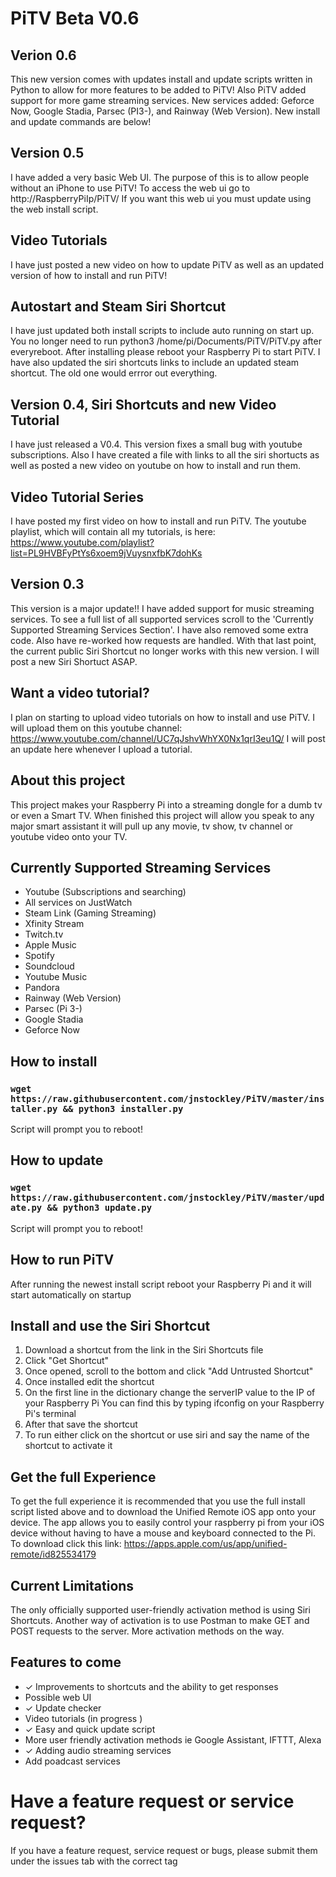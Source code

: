 # PiTV Beta V0.6

## Verion 0.6
This new version comes with updates install and update scripts written in Python to allow for more features to be added to PiTV! Also PiTV added support for more game streaming services. New services added: Geforce Now, Google Stadia, Parsec (PI3-), and Rainway (Web Version). New install and update commands are below!

## Version 0.5
 I have added a very basic Web UI. The purpose of this is to allow people without an iPhone to use PiTV! To access the web ui go to http://RaspberryPiIp/PiTV/ If you want this web ui you must update using the web install script.

## Video Tutorials
 I have just posted a new video on how to update PiTV as well as an updated version of how to install and run PiTV!

## Autostart and Steam Siri Shortcut
 I have just updated both install scripts to include auto running on start up. You no longer need to run python3 /home/pi/Documents/PiTV/PiTV.py after everyreboot. After installing please reboot your Raspberry Pi to start PiTV. I have also updated the siri shortcuts links to include an updated steam shortcut. The old one would errror out everything.

## Version 0.4, Siri Shortcuts and new Video Tutorial
 I have just released a V0.4. This version fixes a small bug with youtube subscriptions. Also I have created a file with links to all the siri shortucts as well as posted a new video on youtube on how to install and run them.

## Video Tutorial Series
 I have posted my first video on how to install and run PiTV. The youtube playlist, which will contain all my tutorials, is here: https://www.youtube.com/playlist?list=PL9HVBFyPtYs6xoem9jVuysnxfbK7dohKs

## Version 0.3
 This version is a major update!! I have added support for music streaming services. To see a full list of all supported services scroll to the 'Currently Supported Streaming Services Section'. I have also removed some extra code. Also have re-worked how requests are handled. With that last point, the current public Siri Shortcut no longer works with this new version. I will post a new Siri Shortuct ASAP.

## Want a video tutorial?
 I plan on starting to upload video tutorials on how to install and use PiTV. I will upload them on this youtube channel: https://www.youtube.com/channel/UC7qJshvWhYX0Nx1qrI3eu1Q/ 
 I will post an update here whenever I upload a tutorial.

## About this project
 This project makes your Raspberry Pi into a streaming dongle for a dumb tv or even a Smart TV. When finished this project will allow you speak to any major smart assistant it will pull up any movie, tv show, tv channel or youtube video onto your TV.
 
 ## Currently Supported Streaming Services
  - Youtube (Subscriptions and searching)
  - All services on JustWatch
  - Steam Link (Gaming Streaming)
  - Xfinity Stream
  - Twitch.tv
  - Apple Music
  - Spotify
  - Soundcloud
  - Youtube Music
  - Pandora
  - Rainway (Web Version)
  - Parsec (Pi 3-)
  - Google Stadia
  - Geforce Now
 
 ## How to install
 ### `wget https://raw.githubusercontent.com/jnstockley/PiTV/master/installer.py && python3 installer.py`
 Script will prompt you to reboot!
 
 ## How to update
 ### `wget https://raw.githubusercontent.com/jnstockley/PiTV/master/update.py && python3 update.py`
 Script will prompt you to reboot!
 
 ## How to run PiTV
  After running the newest install script reboot your Raspberry Pi and it will start automatically on startup
 
 ## Install and use the Siri Shortcut
 1. Download a shortcut from the link in the Siri Shortcuts file
 2. Click "Get Shortcut"
 3. Once opened, scroll to the bottom and click "Add Untrusted Shortcut"
 4. Once installed edit the shortcut
 5. On the first line in the dictionary change the serverIP value to the IP of your Raspberry Pi
    You can find this by typing ifconfig on your Raspberry Pi's terminal
 6. After that save the shortcut
 7. To run either click on the shortcut or use siri and say the name of the shortcut to activate it
 
 ## Get the full Experience 
  To get the full experience it is recommended that you use the full install script listed above and to download the Unified Remote iOS app onto your device. The app allows you to easily control your raspberry pi from your iOS device without having to have a mouse and keyboard connected to the Pi. To download click this link: https://apps.apple.com/us/app/unified-remote/id825534179
 
 ## Current Limitations
 The only officially supported user-friendly activation method is using Siri Shortcuts. Another way of activation is to use Postman to make GET and POST requests to the server. More activation methods on the way.
 
 ## Features to come
 - ✓ Improvements to shortcuts and the ability to get responses
 - Possible web UI
 - ✓ Update checker
 - Video tutorials (in progress )
 - ✓ Easy and quick update script
 - More user friendly activation methods ie Google Assistant, IFTTT, Alexa
 - ✓ Adding audio streaming services
 - Add poadcast services
 
 # Have a feature request or service request?
 If you have a feature request, service request or bugs, please submit them under the issues tab with the correct tag
